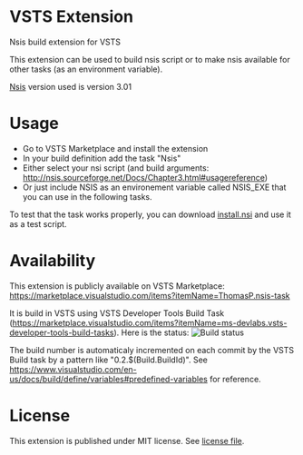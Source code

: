 # VSTS Extension

Nsis build extension for VSTS

This extension can be used to build nsis script or to make nsis available for other tasks (as an environment variable).

[Nsis](http://nsis.sourceforge.net/Main_Page) version used is version 3.01

# Usage

* Go to VSTS Marketplace and install the extension
* In your build definition add the task "Nsis"
* Either select your nsi script (and build arguments: http://nsis.sourceforge.net/Docs/Chapter3.html#usagereference)
* Or just include NSIS as an environement variable called NSIS_EXE that you can use in the following tasks.

To test that the task works properly, you can download [install.nsi](../blob/master/install.nsi) and use it as a test script.

# Availability

This extension is publicly available on VSTS Marketplace: https://marketplace.visualstudio.com/items?itemName=ThomasP.nsis-task

It is build in VSTS using VSTS Developer Tools Build Task (https://marketplace.visualstudio.com/items?itemName=ms-devlabs.vsts-developer-tools-build-tasks).
Here is the status: ![Build status](https://tomap.visualstudio.com/_apis/public/build/definitions/6d190468-0f5e-4624-9d49-8446c00b4b51/1/badge)

The build number is automaticaly incremented on each commit by the VSTS Build task by a pattern like "0.2.$(Build.BuildId)". See https://www.visualstudio.com/en-us/docs/build/define/variables#predefined-variables for reference.

# License

This extension is published under MIT license. See [license file](../blob/master/LICENSE).